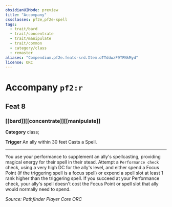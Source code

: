 ```yaml
---
obsidianUIMode: preview
title: "Accompany"
cssclasses: pf2e,pf2e-spell
tags:
  - trait/bard
  - trait/concentrate
  - trait/manipulate
  - trait/common
  - category/class
  - remaster
aliases: "Compendium.pf2e.feats-srd.Item.oTTddwzF9TPNkMyd"
license: ORC
---
```

# Accompany `pf2:r`
## Feat 8
### [[bard]][[concentrate]][[manipulate]]

**Category** class; 




**Trigger** An ally within 30 feet Casts a Spell.

* * *

You use your performance to supplement an ally's spellcasting, providing magical energy for their spell in their stead. Attempt a `Performance check` check, using a very high DC for the ally's level, and either spend a Focus Point (if the triggering spell is a focus spell) or expend a spell slot at least 1 rank higher than the triggering spell. If you succeed at your Performance check, your ally's spell doesn't cost the Focus Point or spell slot that ally would normally need to spend.

*Source: Pathfinder Player Core*
*ORC*